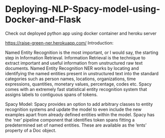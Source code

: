 # Deploying-NLP-Spacy-model-using-Docker-and-Flask
Check out deployed python app using docker container and heroku server

https://raise-green-ner.herokuapp.com/
Introduction:

Named Entity Recognition is the most important, or I would say, the starting step in Information Retrieval. Information Retrieval 
is the technique to extract important and useful information from unstructured raw text documents. Named Entity Recognition NER 
works by locating and identifying the named entities present in unstructured text into the standard categories such as person names, 
locations, organizations, time expressions, quantities, monetary values, percentage, codes etc. Spacy comes with an extremely fast 
statistical entity recognition system that assigns labels to contiguous spans of tokens.

Spacy Model:
Spacy provides an option to add arbitrary classes to entity recognition systems and update the model to even include the new examples
apart from already defined entities within the model. Spacy has the ‘ner’ pipeline component that identifies token spans fitting a 
predetermined set of named entities. These are available as the ‘ents’ property of a Doc object.
